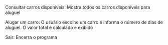 Consultar carros disponíveis: Mostra todos os carros disponíveis para aluguel


Alugar um carro: O usuário escolhe um carro e informa o número de dias de aluguel. O valor total é calculado e exibido

Sair: Encerra o programa

